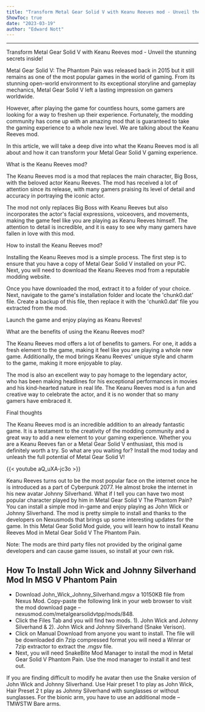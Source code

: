 ```yaml
---
title: "Transform Metal Gear Solid V with Keanu Reeves mod - Unveil the stunning secrets inside!"
ShowToc: true 
date: "2023-03-19"
author: "Edward Nott"
---
```

*****
Transform Metal Gear Solid V with Keanu Reeves mod - Unveil the stunning secrets inside!

Metal Gear Solid V: The Phantom Pain was released back in 2015 but it still remains as one of the most popular games in the world of gaming. From its stunning open-world environment to its exceptional storyline and gameplay mechanics, Metal Gear Solid V left a lasting impression on gamers worldwide.

However, after playing the game for countless hours, some gamers are looking for a way to freshen up their experience. Fortunately, the modding community has come up with an amazing mod that is guaranteed to take the gaming experience to a whole new level. We are talking about the Keanu Reeves mod.

In this article, we will take a deep dive into what the Keanu Reeves mod is all about and how it can transform your Metal Gear Solid V gaming experience.

What is the Keanu Reeves mod?

The Keanu Reeves mod is a mod that replaces the main character, Big Boss, with the beloved actor Keanu Reeves. The mod has received a lot of attention since its release, with many gamers praising its level of detail and accuracy in portraying the iconic actor.

The mod not only replaces Big Boss with Keanu Reeves but also incorporates the actor's facial expressions, voiceovers, and movements, making the game feel like you are playing as Keanu Reeves himself. The attention to detail is incredible, and it is easy to see why many gamers have fallen in love with this mod.

How to install the Keanu Reeves mod?

Installing the Keanu Reeves mod is a simple process. The first step is to ensure that you have a copy of Metal Gear Solid V installed on your PC. Next, you will need to download the Keanu Reeves mod from a reputable modding website.

Once you have downloaded the mod, extract it to a folder of your choice. Next, navigate to the game's installation folder and locate the 'chunk0.dat' file. Create a backup of this file, then replace it with the 'chunk0.dat' file you extracted from the mod.

Launch the game and enjoy playing as Keanu Reeves!

What are the benefits of using the Keanu Reeves mod?

The Keanu Reeves mod offers a lot of benefits to gamers. For one, it adds a fresh element to the game, making it feel like you are playing a whole new game. Additionally, the mod brings Keanu Reeves' unique style and charm to the game, making it more enjoyable to play.

The mod is also an excellent way to pay homage to the legendary actor, who has been making headlines for his exceptional performances in movies and his kind-hearted nature in real life. The Keanu Reeves mod is a fun and creative way to celebrate the actor, and it is no wonder that so many gamers have embraced it.

Final thoughts

The Keanu Reeves mod is an incredible addition to an already fantastic game. It is a testament to the creativity of the modding community and a great way to add a new element to your gaming experience. Whether you are a Keanu Reeves fan or a Metal Gear Solid V enthusiast, this mod is definitely worth a try. So what are you waiting for? Install the mod today and unleash the full potential of Metal Gear Solid V!

{{< youtube aQ_uXA-jc3o >}} 



Keanu Reeves turns out to be the most popular face on the internet once he is introduced as a part of Cyberpunk 2077. He almost broke the internet in his new avatar Johnny Silverhand. What if I tell you can have two most popular character played by him in Metal Gear Solid V The Phantom Pain? You can install a simple mod in-game and enjoy playing as John Wick or Johnny Sliverhand. The mod is pretty simple to install and thanks to the developers on Nexusmods that brings up some interesting updates for the game. In this Metal Gear Solid Mod guide, you will learn how to install Keanu Reeves Mod in Metal Gear Solid V The Phantom Pain.
 
Note: The mods are third party files not provided by the original game developers and can cause game issues, so install at your own risk.
 
## How To Install John Wick and Johnny Silverhand Mod In MSG V Phantom Pain
 
- Download John_Wick_Johnny_Silverhand.mgsv a 10150KB file from Nexus Mod. Copy-paste the following link in your web browser to visit the mod download page – nexusmod.com/metalgearsolidvtpp/mods/848.
 - Click the Files Tab and you will find two mods. 1). John Wick and Johnny Silverhand & 2). John Wick and Johnny Silverhand (Snake Verison).
 - Click on Manual Download from anyone you want to install. The file will be downloaded din 7zip compressed format you will need a Winrar or 7zip extractor to extract the .mgsv file.
 - Next, you will need SnakeBite Mod Manager to install the mod in Metal Gear Solid V Phantom Pain. Use the mod manager to install it and test out.

 
If you are finding difficult to modify he avatar then use the Snake version of John Wick and Johnny Sliverhand. Use Hair preset 1 to play as John Wick, Hair Preset 2 t play as Johnny Silverhand with sunglasses or without sunglasses. For the bionic arm, you have to use an additional mode – TMWSTW Bare arms.




